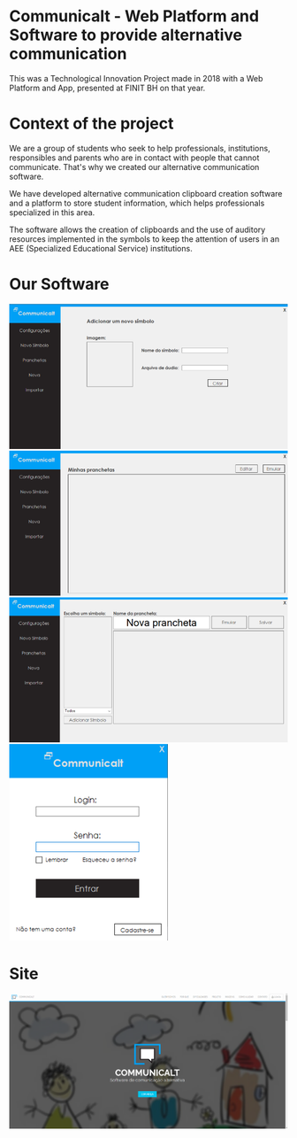 # Communicalt - Web Platform and Software to provide alternative communication

This was a Technological Innovation Project made in 2018 with a Web Platform and App, presented at FINIT BH on that year.

# Context of the project
We are a group of students who seek to help professionals, institutions, responsibles and parents who are in contact with people that cannot communicate. That's why we created our alternative communication software. 

We have developed alternative communication clipboard creation software and a platform to store student information, which helps professionals specialized in this area.

The software allows the creation of clipboards and the use of auditory resources implemented in the symbols to keep the attention of users in an AEE (Specialized Educational Service) institutions.
 
# Our Software
 ![Image Software Communicalt](site/images/project_screenshots/app/add_simbolo.png?raw=true "Image Software Communicalt")
 ![Image Software Communicalt](site/images/project_screenshots/app/emulador_pranchetas.png?raw=true "Image Software Communicalt")
 ![Image Software Communicalt](site/images/project_screenshots/app/prancheta.png?raw=true "Image Software Communicalt")
 ![Image Software Communicalt](site/images/project_screenshots/app/login.png?raw=true "Image Software Communicalt")
 
# Site
 ![Image Communicalt](site/images/project_screenshots/site/site1.png?raw=true "Image Communicalt")



